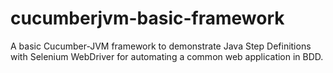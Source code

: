 cucumberjvm-basic-framework
===========================

A basic Cucumber-JVM framework to demonstrate Java Step Definitions with Selenium WebDriver for automating a common web application in BDD. 
